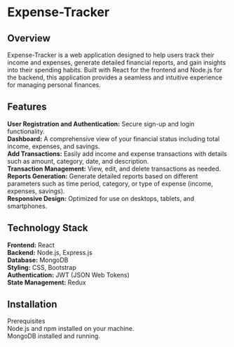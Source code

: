 # Expense-Tracker
## Overview
Expense-Tracker is a web application designed to help users track their income and expenses, generate detailed financial reports, and gain insights into their spending habits. Built with React for the frontend and Node.js for the backend, this application provides a seamless and intuitive experience for managing personal finances.

## Features
**User Registration and Authentication:** Secure sign-up and login functionality.<br />
**Dashboard:** A comprehensive view of your financial status including total income, expenses, and savings.<br />
**Add Transactions:** Easily add income and expense transactions with details such as amount, category, date, and description.<br />
**Transaction Management:** View, edit, and delete transactions as needed.<br />
**Reports Generation:** Generate detailed reports based on different parameters such as time period, category, or type of expense (income, expenses, savings).<br />
**Responsive Design:** Optimized for use on desktops, tablets, and smartphones.<br />
## Technology Stack
**Frontend:** React<br />
**Backend:** Node.js, Express.js<br />
**Database:** MongoDB<br />
**Styling:** CSS, Bootstrap<br />
**Authentication:** JWT (JSON Web Tokens)<br />
**State Management:** Redux<br />
## Installation
Prerequisites<br />
Node.js and npm installed on your machine.<br />
MongoDB installed and running.<br />

